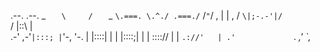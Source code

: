 .--.       .--.
    _  `    \     /    `  _
     `\.===. \.^./ .===./`
            \/`"`\/
         ,  |    |  ,
        / `\|;-.-'|/` \
       /    |::\  |    \
    .-' ,-'`|:::; |`'-, '-.
        |   |::::\|   |
        |   |::::;|   |
        |   \:::://   |
        |    `.://'   |
       .'             `.
    _,'                 `,_

